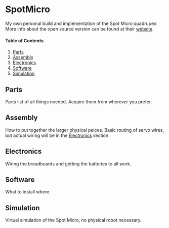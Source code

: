 # SpotMicro

My own personal build and implementation of the Spot Micro quadruped \
More info about the open source version can be found at their [website](https://gitlab.com/custom_robots/spotmicroai).

#### Table of Contents
1. [Parts](#parts)
1. [Assembly](#assembly)
1. [Electronics](#electronics)
1. [Software](#software)
1. [Simulation](#simulation)

## Parts
Parts list of all things needed. Acquire them from wherever you prefer.


## Assembly
How to put together the larger physical peices. Basic routing of servo wires, but actual wiring will be in the [Electronics](#Electronics) section.


## Electronics
Wiring the breadboards and getting the batteries to all work.


## Software
What to install where.


## Simulation
Virtual simulation of the Spot Micro, no physical robot necessary.


